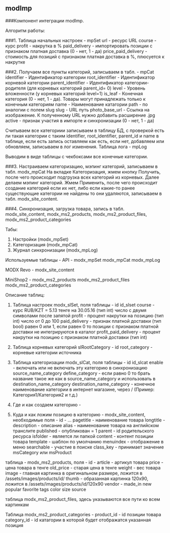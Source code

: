 ## modImp

###Компонент интеграции modImp.

Алгоритм работы:

###1. Таблица начальных настроек - mpSet
url - ресурс URL
course - курс
profit - накрутка в %
paid_delivery - импортировать позиции с признаком платная доставка (0 - нет, 1 - да)
price_paid_delivery - стоимость для позиций с признаком платная доставка в %, плюсуется к накрутке

###2. Получаем все пункты категорий, записываем в табл. - mpCat
identifier - Идентификатор категории
root_identifier - Идентификатор корневой категории
parent_identifier - Идентификатор категории-родителя (для корневых категорий parent_id= 0)
level - Уровень вложенности (у корневых категорий level=1)
is_leaf - Конечная категория (0 - нет, 1 - да). Товары могут принадлежать только к конечным категориям
name - Наименование катагории
path - по аналогии с полем slug
slug - URL путь
photo_base_url - Ссылка на изображение. К полученному URL нужно добавить расширение .jpg
active - признак участия в импорте и синхронизации (0 - нет, 1 - да)

Считываем все категориии записываем в таблицу БД, с проверкой есть ли такая категории с
таким identifier, root_identifier, parent_id и name в таблице, если есть запись оставляем как есть, если нет, добавляем или обновляем,
записываем в лог изменения. Таблица лога - mpLog

Выводим в виде таблицы с чекбоксами все конечные категории.

###3. Настраиваем категоризацию, мэпинг категорий, записываем в табл. modx_mpCat
На вкладке Категоризация, жмем кнопку Получить, после чего происходит подгрузка всех категорий из корневых.
Далее делаем мэпинг категорий.
Жмем Применить, после чего происходит создание категорий если их нет, либо если какие-то ранее
существующие категории не найдены то они удаляются, записываем в табл. modx_site_content.

###4. Синхронизация, загрузка товара, запись в табл. modx_site_content, modx_ms2_products, modx_ms2_product_files,
modx_ms2_product_categories

Табы:
1. Настройки (modx_mpSet)
2. Категоризация (modx_mpCat)
3. Журнал синхронизации (modx_mpLog)


Используемые таблицы -
API -
modx_mpSet
modx_mpCat
modx_mpLog

MODX Revo -
modx_site_content

MiniShop2 -
modx_ms2_products
modx_ms2_product_files
modx_ms2_product_categories


Описание таблиц:
1. Таблица настроек modx_slSet, поля таблицы -
id
id_slset
course - курс RUB/KZT = 5.13 тенге на 30.05.16 (тип int) число с двумя символами после запятой
profit - процент накрутки на позицию (тип int) число от 0 до 100
paid_delivery - признак платной доставки (тип bool) равен 0 или 1, если равен 0 то позиции с признаком платной доставки не интегрируются в каталог
profit_paid_delivery - процент накрутки на позицию с признаком платной доставки (тип int)

2. Таблица корневых категорий slRootCategory -
id
root_category - корневые категории источника

3. Таблица категоризации modx_slCat, поля таблицы -
id
id_slcat
enable - включать или не включать эту категорию в синхронизацию
source_name_category
define_category - если равно 0 то брать название такое же как в source_name_category и использовать в destination_name_category
destination_name_category - конечное наименование категории в интернет магазине, через / (Пример: Категория1/Категория2 и т.д.)

4. Где и как создаем категорию -


5. Куда и как ложим позицию в категорию -
modx_site_content, необходимые поля - 
id -
...
pagetitle - наименование товара
longtitle - 
description - описание 
alias - наименование товара на английском транслите
published - опубликован  = 1
parent - id родительского ресурса
isfolder - является ли папкой
content - контент позиции товара
template - шаблон по умолчанию
menuindex - отображение в меню
searchable - участие в поиске
class_key - принимает значение msCategory или msProduct


таблица - modx_ms2_products, поля -
id - 
article - артикул товара
price - цена товара в тенге
old_price - старая цена в тенге
weight - вес товара
image - главная картинка в оригинальном размере, ложится в /assets/images/products/id/
thumb - образанная картинка 120x90, ложится в /assets/images/products/id/120x90
vendor -
made_in
new
popular
favorite
tags
color
size
source

таблица modx_ms2_product_files, здесь указываются все пути ко всем картинкам

Таблица modx_ms2_product_categories -
product_id - id позиции товара
category_id - id катагории в которой будет отображатся указанная позиция